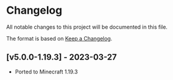 # Changelog
All notable changes to this project will be documented in this file.

The format is based on [Keep a Changelog].

## [v5.0.0-1.19.3] - 2023-03-27
- Ported to Minecraft 1.19.3

[Keep a Changelog]: https://keepachangelog.com/en/1.0.0/
